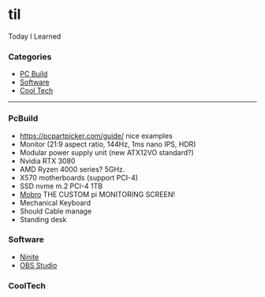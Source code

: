 # til
Today I Learned

### Categories
* [PC Build](#pcbuild)
* [Software](#software)
* [Cool Tech](#cooltech)

---

### PcBuild
- https://pcpartpicker.com/guide/ nice examples
- Monitor (21:9 aspect ratio, 144Hz, 1ms nano IPS, HDR)
- Modular power supply unit (new ATX12VO standard?)
- Nvidia RTX 3080
- AMD Ryzen 4000 series? 5GHz.
- X570 motherboards (support PCI-4)
- SSD nvme m.2 PCI-4 1TB
- [Mobro](https://www.mod-bros.com/en/projects/mobro) THE CUSTOM pi MONITORING SCREEN!
- Mechanical Keyboard
- Should Cable manage
- Standing desk

### Software
- [Ninite](https://ninite.com)
- [OBS Studio](https://obsproject.com/)

### CoolTech
